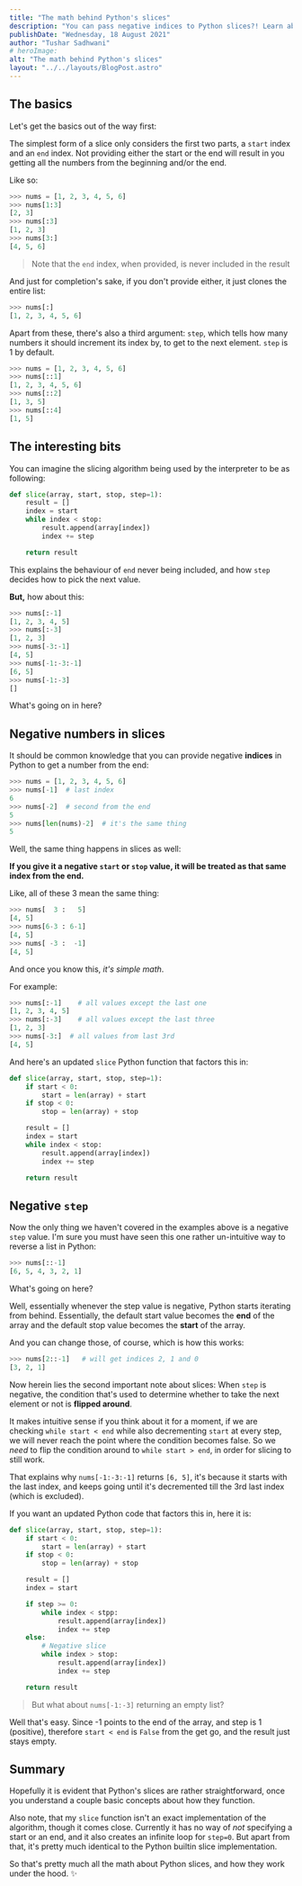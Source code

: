 ```yaml
---
title: "The math behind Python's slices"
description: "You can pass negative indices to Python slices?! Learn about them and a lot more in this guide."
publishDate: "Wednesday, 18 August 2021"
author: "Tushar Sadhwani"
# heroImage:
alt: "The math behind Python's slices"
layout: "../../layouts/BlogPost.astro"
---
```


## The basics

Let's get the basics out of the way first:

The simplest form of a slice only considers the first two parts, a `start` index and an `end` index. Not providing either the start or the end will result in you getting all the numbers from the beginning and/or the end.

Like so:

```python
>>> nums = [1, 2, 3, 4, 5, 6]
>>> nums[1:3]
[2, 3]
>>> nums[:3]
[1, 2, 3]
>>> nums[3:]
[4, 5, 6]
```

> Note that the `end` index, when provided, is never included in the result

And just for completion's sake, if you don't provide either, it just clones the entire list:

```python
>>> nums[:]
[1, 2, 3, 4, 5, 6]
```

Apart from these, there's also a third argument: `step`, which tells how many numbers it should increment its index by, to get to the next element. `step` is 1 by default.

```python
>>> nums = [1, 2, 3, 4, 5, 6]
>>> nums[::1]
[1, 2, 3, 4, 5, 6]
>>> nums[::2]
[1, 3, 5]
>>> nums[::4]
[1, 5]
```

## The interesting bits

You can imagine the slicing algorithm being used by the interpreter to be as following:

```python
def slice(array, start, stop, step=1):
    result = []
    index = start
    while index < stop:
        result.append(array[index])
        index += step

    return result
```

This explains the behaviour of `end` never being included, and how `step` decides how to pick the next value.

**But,** how about this:

```python
>>> nums[:-1]
[1, 2, 3, 4, 5]
>>> nums[:-3]
[1, 2, 3]
>>> nums[-3:-1]
[4, 5]
>>> nums[-1:-3:-1]
[6, 5]
>>> nums[-1:-3]
[]
```

What's going on in here?

## Negative numbers in slices

It should be common knowledge that you can provide negative **indices** in Python to get a number from the end:

```python
>>> nums = [1, 2, 3, 4, 5, 6]
>>> nums[-1]  # last index
6
>>> nums[-2]  # second from the end
5
>>> nums[len(nums)-2]  # it's the same thing
5
```

Well, the same thing happens in slices as well:

**If you give it a negative `start` or `stop` value, it will be treated as that same index from the end.**

Like, all of these 3 mean the same thing:

```python
>>> nums[  3 :   5]
[4, 5]
>>> nums[6-3 : 6-1]
[4, 5]
>>> nums[ -3 :  -1]
[4, 5]
```

And once you know this, _it's simple math_.

For example:

```python
>>> nums[:-1]    # all values except the last one
[1, 2, 3, 4, 5]
>>> nums[:-3]    # all values except the last three
[1, 2, 3]
>>> nums[-3:]  # all values from last 3rd
[4, 5]
```

And here's an updated `slice` Python function that factors this in:

```python
def slice(array, start, stop, step=1):
    if start < 0:
        start = len(array) + start
    if stop < 0:
        stop = len(array) + stop

    result = []
    index = start
    while index < stop:
        result.append(array[index])
        index += step

    return result
```

## Negative `step`

Now the only thing we haven't covered in the examples above is a negative `step` value. I'm sure you must have seen this one rather un-intuitive way to reverse a list in Python:

```python
>>> nums[::-1]
[6, 5, 4, 3, 2, 1]
```

What's going on here?

Well, essentially whenever the step value is negative, Python starts iterating from behind. Essentially, the default start value becomes the **end** of the array and the default stop value becomes the **start** of the array.

And you can change those, of course, which is how this works:

```python
>>> nums[2::-1]   # will get indices 2, 1 and 0
[3, 2, 1]
```

Now herein lies the second important note about slices: When `step` is negative, the condition that's used to determine whether to take the next element or not is **flipped around**.

It makes intuitive sense if you think about it for a moment, if we are checking `while start < end` while also decrementing `start` at every step, we will never reach the point where the condition becomes false. So we _need_ to flip the condition around to `while start > end`, in order for slicing to still work.

That explains why `nums[-1:-3:-1]` returns `[6, 5]`, it's because it starts with the last index, and keeps going until it's decremented till the 3rd last index (which is excluded).

If you want an updated Python code that factors this in, here it is:

```python
def slice(array, start, stop, step=1):
    if start < 0:
        start = len(array) + start
    if stop < 0:
        stop = len(array) + stop

    result = []
    index = start

    if step >= 0:
        while index < stpp:
            result.append(array[index])
            index += step
    else:
        # Negative slice
        while index > stop:
            result.append(array[index])
            index += step

    return result
```

> But what about `nums[-1:-3]` returning an empty list?

Well that's easy. Since -1 points to the end of the array, and step is 1 (positive), therefore `start < end` is `False` from the get go, and the result just stays empty.

## Summary

Hopefully it is evident that Python's slices are rather straightforward, once you understand a couple basic concepts about how they function.

Also note, that my `slice` function isn't an exact implementation of the algorithm, though it comes close. Currently it has no way of _not_ specifying a start or an end, and it also creates an infinite loop for `step=0`. But apart from that, it's pretty much identical to the Python builtin slice implementation.

So that's pretty much all the math about Python slices, and how they work under the hood. ✨
